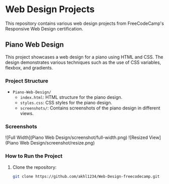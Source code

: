 # Web Design Projects

This repository contains various web design projects from FreeCodeCamp's Responsive Web Design certification.

## Piano Web Design

This project showcases a web design for a piano using HTML and CSS. The design demonstrates various techniques such as the use of CSS variables, flexbox, and gradients.

### Project Structure

- `Piano-Web-Design/`
  - `index.html`: HTML structure for the piano design.
  - `styles.css`: CSS styles for the piano design.
  - `screenshots/`: Contains screenshots of the piano design in different views.

### Screenshots

![Full Width](Piano Web Design/screenshot/full-width.png)
![Resized View](Piano Web Design/screenshot/resize.png)

### How to Run the Project

1. Clone the repository:
   ```bash
   git clone https://github.com/akhl1234/Web-Design-freecodecamp.git
   ```
